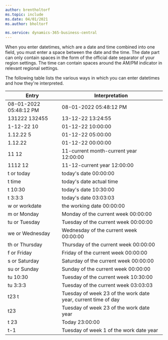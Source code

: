 ```yaml
---
author: brentholtorf
ms.topic: include
ms.date: 04/01/2021
ms.author: bholtorf

ms.service: dynamics-365-business-central
---
```

When you enter datetimes, which are a date and time combined into one field, you must enter a space between the date and the time. The date part can only contain spaces in the form of the official date separator of your region settings. The time can contain spaces around the AM/PM indicator in relevant regional settings.

<!--It is also possible to enter only a date in a datetime field, but it is not possible to enter only a time.-->

The following table lists the various ways in which you can enter datetimes and how they're interpreted.  

|Entry|Interpretation|
|---------------|------------------------|
|08-01-2022 05:48:12 PM|08\-01\-2022 05:48:12 PM|
|131222 132455|13-12-22 13:24:55|
|1-12-22 10|01-12-22 10:00:00|
|1.12.22 5|01-12-22 05:00:00|
|1.12.22|01-12-22 00:00:00|
|11 12|11-current month-current year 12:00:00|
|1112 12|11-12-current year 12:00:00|
|t or today|today's date 00:00:00|
|t time|today's date actual time|
|t 10:30|today's date 10:30:00|
|t 3:3:3|today's date 03:03:03|
|w or workdate|the working date 00:00:00|
|m or Monday|Monday of the current week 00:00:00|
|tu or Tuesday|Tuesday of the current week 00:00:00|
|we or Wednesday|Wednesday of the current week 00:00:00|
|th or Thursday|Thursday of the current week 00:00:00|
|f or Friday|Friday of the current week 00:00:00|
|s or Saturday|Saturday of the current week 00:00:00|
|su or Sunday|Sunday of the current week 00:00:00|
|tu 10:30|Tuesday of the current week 10:30:00|
|tu 3:3:3|Tuesday of the current week 03:03:03|
|t23 t|Tuesday of week 23 of the work date year, current time of day|
|t23|Tuesday of week 23 of the work date year|
|t 23|Today 23:00:00|
|t-1|Tuesday of week 1 of the work date year|


